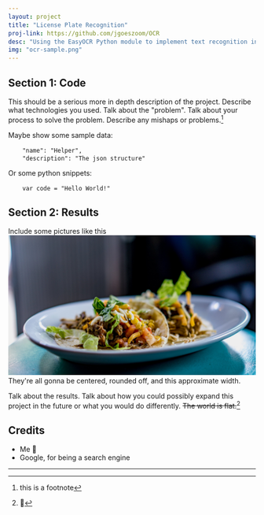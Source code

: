 ```yaml
---
layout: project
title: "License Plate Recognition"
proj-link: https://github.com/jgoeszoom/OCR
desc: "Using the EasyOCR Python module to implement text recognition in images and video."
img: "ocr-sample.png"
---
```

## Section 1: Code
This should be a serious more in depth description of the project. Describe what technologies you used. Talk about the "problem". Talk about your process to solve the problem. Describe any mishaps or problems.[^1]

Maybe show some sample data:
```
    "name": "Helper",
    "description": "The json structure"
```
Or some python snippets:
```
    var code = "Hello World!"
```
## Section 2: Results
Include some pictures like this ![Mm, tacos](/assets/imgs/tacos.jpg)
They're all gonna be centered, rounded off, and this approximate width.

Talk about the results. Talk about how you could possibly expand this project in the future or what you would do differently. ~~The world is flat.~~[^2]

[^1]: this is a footnote
[^2]: 🤔

## Credits
+ Me 🤠
+ Google, for being a search engine

---

